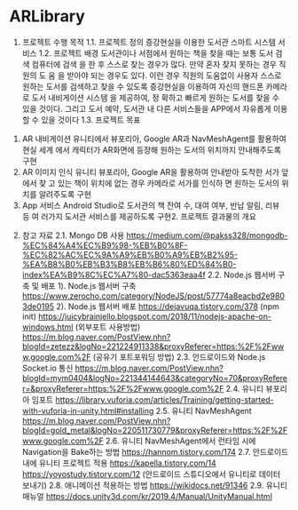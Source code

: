 # ARLibrary
1. 프로젝트 수행 목적
 1.1. 프로젝트 정의
 증강현실을 이용한 도서관 스마트 시스템 서비스
 1.2. 프로젝트 배경
 도서관이나 서점에서 원하는 책을 찾을 때는 보통 도서 검색 컴퓨터에 검색 
 을 한 후 스스로 찾는 경우가 많다. 만약 혼자 찾지 못하는 경우 직원의 도 움 
 을 받아야 되는 경우도 있다. 이런 경우 직원의 도움없이 사용자 스스로 원하는 도서를 검색하고 찾을 수 
 있도록 증강현실을 이용하여 자신의 핸드폰 카메라로 도서 내비게이션 시스템 
 을 제공하여, 정 확하고 빠르게 원하는 도서를 찾을 수 있을 것이다. 그리고 도서 예약, 도서관 내 다른 서비스들을 APP에서 자유롭게 이용 할 수 
 있을 것이다
 1.3. 프로젝트 목표
 1) AR 내비게이션
 유니티에서 뷰포리아, Google AR과 NavMeshAgent를 활용하여 현실 세계 
 에서 캐릭터가 AR화면에 등장해 원하는 도서의 위치까지 안내해주도록 구현
 2) AR 이미지 인식
 유니티 뷰포리아, Google AR을 활용하여 안내받아 도착한 서가 앞에서 찾 
 고 있는 책이 위치에 없는 경우 카메라로 서가를 인식하 면 원하는 도서의 위 
 치를 알려주도록 구현
 3) App 서비스
 Android Studio로 도서관의 책 잔여 수, 대여 여부, 반납 알림, 리뷰 등 여 
 러가지 도서관 서비스를 제공하도록 구현2. 프로젝트 결과물의 개요

2. 참고 자료
 2.1. Mongo DB 사용
  https://medium.com/@pakss328/mongodb-%EC%84%A4%EC%B9%98-%EB%B0%8F-%EC%82%AC%EC%9A%A9%EB%B0%A9%EB%B2%95-%EA%B8%B0%EB%B3%B8%EB%B6%80%ED%84%B0-index%EA%B9%8C%EC%A7%80-dac5363eaa4f
 2.2. Node.js 웹서버 구축 및 배포
  1). Node.js 웹서버 구축
   https://www.zerocho.com/category/NodeJS/post/57774a8eacbd2e9803de0195
  2). Node.js 웹서버 배포
   https://dejavuqa.tistory.com/378 (npm init)
   https://juicybrainjello.blogspot.com/2018/11/nodejs-apache-on-windows.html (외부포트 사용방법)
   https://m.blog.naver.com/PostView.nhn?blogId=zetezz&logNo=221224911338&proxyReferer=https:%2F%2Fwww.google.com%2F (공유기 포트포워딩 방법)
 2.3. 안드로이드와 Node.js Socket.io 통신
  https://m.blog.naver.com/PostView.nhn?blogId=mym0404&logNo=221344144643&categoryNo=70&proxyReferer=&proxyReferer=https:%2F%2Fwww.google.com%2F
 2.4. 유니티 뷰포리아 임포트
  https://library.vuforia.com/articles/Training/getting-started-with-vuforia-in-unity.html#installing
 2.5. 유니티 NavMeshAgent
  https://m.blog.naver.com/PostView.nhn?blogId=gold_metal&logNo=220511730779&proxyReferer=https:%2F%2Fwww.google.com%2F
 2.6. 유니티 NavMeshAgent에서 런타임 시에 Navigation을 Bake하는 방법
  https://hannom.tistory.com/174
 2.7. 안드로이드 내에 유니티 프로젝트 적용
  https://kapella.tistory.com/14
  https://yoyostudy.tistory.com/12 (안드로이드 스튜디오에서 유니티로 데이터 보내기)
 2.8. 애니메이션 적용하는 방법
  https://wikidocs.net/91346
 2.9. 유니티 매뉴얼
  https://docs.unity3d.com/kr/2019.4/Manual/UnityManual.html
